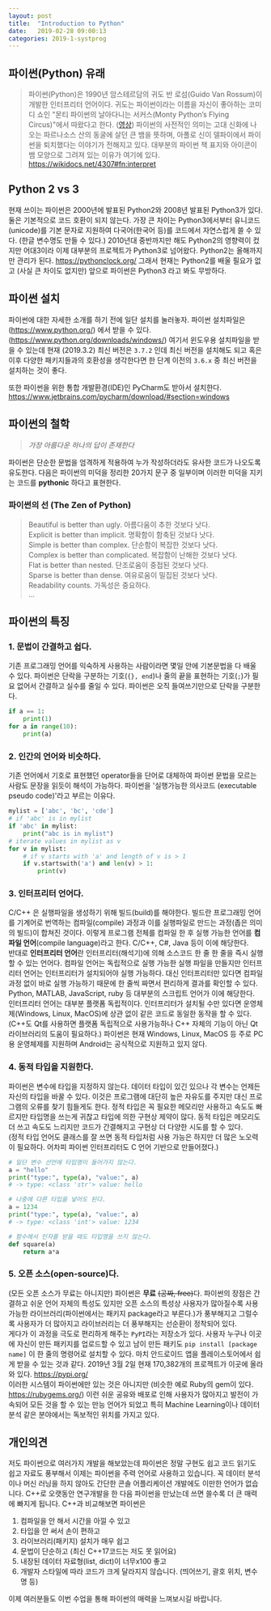 ```yaml
---
layout: post
title:  "Introduction to Python"
date:   2019-02-28 09:00:13
categories: 2019-1-systprog
---
```


## 파이썬(Python) 유래

 > 파이썬(Python)은 1990년 암스테르담의 귀도 반 로섬(Guido Van Rossum)이 개발한 인터프리터 언어이다. 귀도는 파이썬이라는 이름을 자신이 좋아하는 코미디 쇼인 "몬티 파이썬의 날아다니는 서커스(Monty Python’s Flying Circus)"에서 따왔다고 한다. ([영상](https://www.youtube.com/watch?v=C-M2hs3sXGo&index=1&list=PLutTviYZk9KhOPSfWfBMU4-VNRCs6S4Jr)) 파이썬의 사전적인 의미는 고대 신화에 나오는 파르나소스 산의 동굴에 살던 큰 뱀을 뜻하며, 아폴로 신이 델파이에서 파이썬을 퇴치했다는 이야기가 전해지고 있다. 대부분의 파이썬 책 표지와 아이콘이 뱀 모양으로 그려져 있는 이유가 여기에 있다. <https://wikidocs.net/4307#fn:interpret>



## Python 2 vs 3

현재 쓰이는 파이썬은 2000년에 발표된 Python2와 2008년 발표된 Python3가 있다. 둘은 기본적으로 코드 호환이 되지 않는다. 가장 큰 차이는 Python3에서부터 유니코드(unicode)를 기본 문자로 지원하여 다국어(한국어 등)를 코드에서 자연스럽게 쓸 수 있다. (한글 변수명도 만들 수 있다.) 2010년대 중반까지만 해도 Python2의 영향력이 컸지만 어대3이라 이제 대부분의 프로젝트가 Python3로 넘어왔다. Python2는 올해까지만 관리가 된다. <https://pythonclock.org/> 그래서 현재는 Python2를 배울 필요가 없고 (사실 큰 차이도 없지만) 앞으로 파이썬은 Python3 라고 봐도 무방하다.



## 파이썬 설치

파이썬에 대한 자세한 소개를 하기 전에 일단 설치를 눌러놓자. 파이썬 설치파일은 (<https://www.python.org/>) 에서 받을 수 있다.(<https://www.python.org/downloads/windows/>) 여기서 윈도우용 설치파일을 받을 수 있는데 현재 (2019.3.2) 최신 버전은 `3.7.2` 인데 최신 버전을 설치해도 되고 혹은 이후 다양한 패키지들과의 호환성을 생각한다면 한 단계 이전의 `3.6.x` 중 최신 버전을 설치하는 것이 좋다.  

또한 파이썬을 위한 통합 개발환경(IDE)인 PyCharm도 받아서 설치한다.     <https://www.jetbrains.com/pycharm/download/#section=windows>



## 파이썬의 철학

> *가장 아름다운 하나의 답이 존재한다*

파이썬은 단순한 문법을 엄격하게 적용하여 누가 작성하더라도 유사한 코드가 나오도록 유도한다. 다음은 파이썬의 미덕을 정리한 20가지 문구 중 일부이며 이러한 미덕을 지키는 코드를 **pythonic** 하다고 표현한다.

### 파이썬의 선 (The Zen of Python)

> Beautiful is better than ugly. 아름다움이 추한 것보다 낫다.  
> Explicit is better than implicit. 명확함이 함축된 것보다 낫다.  
> Simple is better than complex. 단순함이 복잡한 것보다 낫다.  
> Complex is better than complicated. 복잡함이 난해한 것보다 낫다.  
> Flat is better than nested. 단조로움이 중접된 것보다 낫다.  
> Sparse is better than dense. 여유로움이 밀집된 것보다 낫다.  
> Readability counts. 가독성은 중요하다.  
> ... 



## 파이썬의 특징

### 1. 문법이 간결하고 쉽다.

기존 프로그래밍 언어를 익숙하게 사용하는 사람이라면 몇일 안에 기본문법을 다 배울 수 있다. 파이썬은 단락을 구분하는 기호(`{}, end`)나 줄의 끝을 표현하는 기호(`;`)가 필요 없어서 간결하고 실수를 줄일 수 있다. 파이썬은 오직 들여쓰기만으로 단락을 구분한다.

```python
if a == 1:
	print(1)
for a in range(10):
	print(a)
```

### 2. 인간의 언어와 비슷하다.

기존 언어에서 기호로 표현했던 operator들을 단어로 대체하여 파이썬 문법을 모르는 사람도 문장을 읽듯이 해석이 가능하다. 파이썬을 '실행가능한 의사코드 (executable pseudo code)'라고 부르는 이유다.
```python
mylist = ['abc', 'bc', 'cde']
# if 'abc' is in mylist
if 'abc' in mylist:
	print("abc is in mylist")
# iterate values in mylist as v
for v in mylist:
	# if v starts with 'a' and length of v is > 1
	if v.startswith('a') and len(v) > 1:
		print(v)
```

### 3. 인터프리터 언어다.

C/C++ 은 실행파일을 생성하기 위해 빌드(build)를 해야한다. 빌드란 프로그래밍 언어를 기계어로 번역하는 컴파일(compile) 과정과 이를 실행파일로 만드는 과정(좁은 의미의 빌드)이 합쳐진 것이다. 이렇게 프로그램 전체를 컴파일 한 후 실행 가능한 언어를 **컴파일 언어**(compile language)라고 한다. C/C++, C#, Java 등이 이에 해당한다.  
반대로 **인터프리터 언어**란 인터프리터(해석기)에 의해 소스코드 한 줄 한 줄을 즉시 실행할 수 있는 언어다. 컴파일 언어는 독립적으로 실행 가능한 실행 파일을 만들지만 인터프리터 언어는 인터프리터가 설치되어야 실행 가능하다. 대신 인터프리터만 있다면 컴파일 과정 없이 바로 실행 가능하기 때문에 한 줄씩 짜면서 편리하게 결과를 확인할 수 있다. Python, MATLAB, JavaScript, ruby 등 대부분의 스크립트 언어가 이에 해당한다.   
인터프리터 언어는 대부분 플랫폼 독립적이다. 인터프리터가 설치될 수만 있다면 운영체제(Windows, Linux, MacOS)에 상관 없이 같은 코드로 동일한 동작을 할 수 있다. (C++도 Qt를 사용하면 플랫폼 독립적으로 사용가능하나 C++ 자체의 기능이 아닌 Qt 라이브러리의 도움이 필요하다.) 파이썬은 현재 Windows, Linux, MacOS 등 주로 PC용 운영체제를 지원하며 Android는 공식적으로 지원하고 있지 않다.  

### 4. 동적 타입을 지원한다.

파이썬은 변수에 타입을 지정하지 않는다. 데이터 타입이 있긴 있으나 각 변수는 언제든 자신의 타입을 바꿀 수 있다. 이것은 프로그램에 대단히 높은 자유도를 주지만 대신 프로그램의 오류를 찾기 힘들게도 한다. 정적 타입은 꼭 필요한 메모리만 사용하고 속도도 빠르지만 타입명을 쓰는게 귀찮고 타입에 의한 구현상 제약이 많다. 동적 타입은 메모리도 더 쓰고 속도도 느리지만 코드가 간결해지고 구현상 더 다양한 시도를 할 수 있다.  
(정적 타입 언어도 클래스를 잘 쓰면 동적 타입처럼 사용 가능은 하지만 더 많은 노오력이 필요하다. 어차피 파이썬 인터프리터도 C 언어 기반으로 만들어졌다.)

```python
# 일단 변수 선언에 타입명이 들어가지 않는다.
a = "hello"
print("type:", type(a), "value:", a)
# -> type: <class 'str'> value: hello

# 나중에 다른 타입을 넣어도 된다.
a = 1234
print("type:", type(a), "value:", a)
# -> type: <class 'int'> value: 1234

# 함수에서 인자를 받을 때도 타입명을 쓰지 않는다.
def square(a)
	return a*a
```

### 5. 오픈 소스(open-source)다.

(모든 오픈 소스가 무료는 아니지만) 파이썬은 **무료** ~~(공짜, free)~~다. 파이썬의 장점은 간결하고 쉬운 언어 자체의 특성도 있지만 오픈 소스의 특성상 사용자가 많아질수록 사용가능한 라이브러리(파이썬에서는 패키지 package라고 부른다.)가 풍부해지고 그럴수록 사용자가 더 많아지고 라이브러리는 더 풍부해지는 선순환이 정착되어 있다.  
게다가 이 과정을 극도로 편리하게 해주는 `PyPI`라는 저장소가 있다. 사용자 누구나 이곳에 자신이 만든 패키지를 업로드할 수 있고 남이 만든 패키도 `pip install [package name]` 이 한 줄의 명령어로 설치할 수 있다. 마치 안드로이드 앱을 플레이스토어에서 쉽게 받을 수 있는 것과 같다. 2019년 3월 2일 현재 170,382개의 프로젝트가 이곳에 올라와 있다. <https://pypi.org/>  
이러한 시스템이 파이썬에만 있는 것은 아니지만 (비슷한 예로 Ruby의 gem이 있다. <https://rubygems.org/>) 이런 쉬운 공유와 배포로 인해 사용자가 많아지고 발전이 가속되어 모든 것을 할 수 있는 만능 언어가 되었고 특히 Machine Learning이나 데이터 분석 같은 분야에서는 독보적인 위치를 가지고 있다.



## 개인의견

저도 파이썬으로 여러가지 개발을 해보았는데 파이썬은 정말 구현도 쉽고 코드 읽기도 쉽고 자료도 풍부해서 이제는 파이썬을 주력 언어로 사용하고 있습니다. 꼭 데이터 분석이나 머신 러닝을 하지 않아도 간단한 콘솔 어플리케이션 개발에도 이만한 언어가 없습니다. C++로 오랫동안 연구개발을 한 다음 파이썬을 만났는데 쓰면 쓸수록 더 큰 매력에 빠지게 됩니다. C++과 비교해보면 파이썬은 
1. 컴파일을 안 해서 시간을 아낄 수 있고
2. 타입을 안 써서 손이 편하고
3. 라이브러리(패키지) 설치가 매우 쉽고
4. 문법이 단순하고 (최신 C++17코드는 저도 못 읽어요)
5. 내장된 데이터 자료형(list, dict)이 너무x100 좋고
6. 개발자 스타일에 따라 코드가 크게 달라지지 않습니다. (띄어쓰기, 괄호 위치, 변수명 등)

이제 여러분들도 이번 수업을 통해 파이썬의 매력을 느껴보시길 바랍니다.
